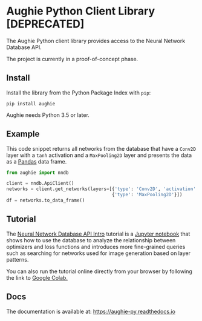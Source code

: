 # Aughie Python Client Library [DEPRECATED]

The Aughie Python client library provides access to the Neural Network Database API.

The project is currently in a proof-of-concept phase.

## Install

Install the library from the Python Package Index with `pip`:

`pip install aughie`

Aughie needs Python 3.5 or later.

## Example

This code snippet returns all networks from the database that have a `Conv2D` layer with a `tanh`
activation and a `MaxPooling2D` layer and presents the data as a [Pandas](https://pandas.pydata.org/) data frame.

```python
from aughie import nndb

client = nndb.ApiClient()
networks = client.get_networks(layers=[{'type': 'Conv2D', 'activation': 'tanh'},
                                       {'type': 'MaxPooling2D'}])
df = networks.to_data_frame()
```

## Tutorial

The [Neural Network Database API Intro](docs/examples/nndb_api.ipynb) tutorial is a [Jupyter notebook](https://jupyter-notebook.readthedocs.io/en/stable/)
that shows how to use the database to analyze the relationship between optimizers and loss 
functions and introduces more fine-grained queries such as searching for networks used for image generation based on 
layer patterns.

You can also run the tutorial online directly from your browser by following 
the link to [Google Colab.](https://colab.research.google.com/github/aughie/aughie-py/blob/master/docs/examples/nndb_api.ipynb) 

## Docs

The documentation is available at: https://aughie-py.readthedocs.io
